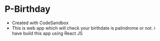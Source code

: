 # P-Birthday
* Created with CodeSandbox
* This is web app which will check your birthdate is palindrome or not. i have build this app using React JS

